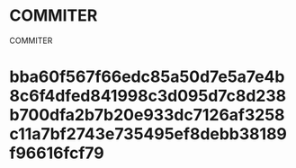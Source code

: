 # COMMITER
COMMITER






# bba60f567f66edc85a50d7e5a7e4b8c6f4dfed841998c3d095d7c8d238b700dfa2b7b20e933dc7126af3258c11a7bf2743e735495ef8debb38189f96616fcf79
